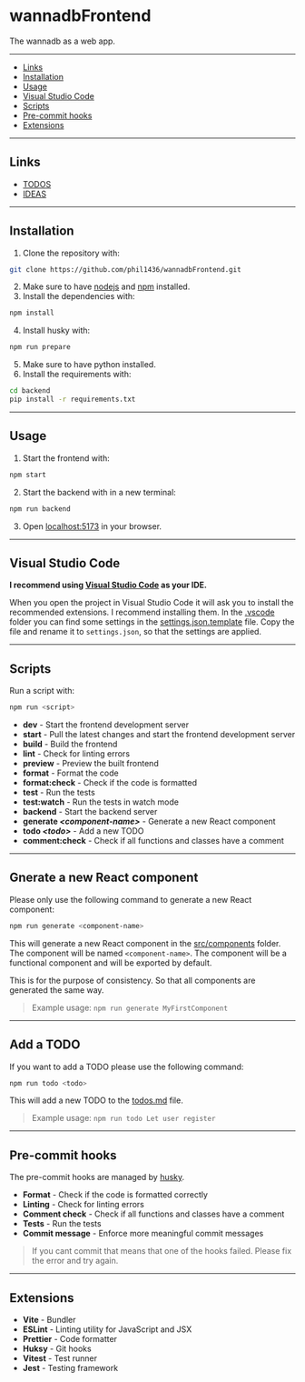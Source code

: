 # wannadbFrontend

The wannadb as a web app.

---

-   [Links](#links)
-   [Installation](#installation)
-   [Usage](#usage)
-   [Visual Studio Code](#visual-studio-code)
-   [Scripts](#scripts)
-   [Pre-commit hooks](#pre-commit-hooks)
-   [Extensions](#extensions)

---

## Links

-   [TODOS](./todos.md)
-   [IDEAS](./ideas.md)

---

## Installation

1. Clone the repository with:

```bash
git clone https://github.com/phil1436/wannadbFrontend.git
```

2. Make sure to have [nodejs](https://nodejs.org/en) and [npm](https://www.npmjs.com/) installed.
3. Install the dependencies with:

```bash
npm install
```

4. Install husky with:

```bash
npm run prepare
```

5. Make sure to have python installed.
6. Install the requirements with:

```bash
cd backend
pip install -r requirements.txt
```

---

## Usage

1. Start the frontend with:

```bash
npm start
```

2. Start the backend with in a new terminal:

```bash
npm run backend
```

3. Open [localhost:5173](http://localhost:5173) in your browser.

---

## Visual Studio Code

**I recommend using [Visual Studio Code](https://code.visualstudio.com/) as your IDE.**

When you open the project in Visual Studio Code it will ask you to install the recommended extensions. I recommend installing them.
In the [.vscode](.vscode) folder you can find some settings in the [settings.json.template](.vscode/settings.json.template) file. Copy the file and rename it to `settings.json`, so that the settings are applied.

---

## Scripts

Run a script with:

```bash
npm run <script>
```

-   **dev** - Start the frontend development server
-   **start** - Pull the latest changes and start the frontend development server
-   **build** - Build the frontend
-   **lint** - Check for linting errors
-   **preview** - Preview the built frontend
-   **format** - Format the code
-   **format:check** - Check if the code is formatted
-   **test** - Run the tests
-   **test:watch** - Run the tests in watch mode
-   **backend** - Start the backend server
-   **generate _\<component-name\>_** - Generate a new React component
-   **todo _\<todo\>_** - Add a new TODO
-   **comment:check** - Check if all functions and classes have a comment

---

## Gnerate a new React component

Please only use the following command to generate a new React component:

```bash
npm run generate <component-name>
```

This will generate a new React component in the [src/components](src/components) folder. The component will be named `<component-name>`. The component will be a functional component and will be exported by default.

This is for the purpose of consistency. So that all components are generated the same way.

> Example usage: `npm run generate MyFirstComponent`

---

## Add a TODO

If you want to add a TODO please use the following command:

```bash
npm run todo <todo>
```

This will add a new TODO to the [todos.md](todos.md) file.

> Example usage: `npm run todo Let user register`

---

## Pre-commit hooks

The pre-commit hooks are managed by [husky](https://typicode.github.io/husky/#/).

-   **Format** - Check if the code is formatted correctly
-   **Linting** - Check for linting errors
-   **Comment check** - Check if all functions and classes have a comment
-   **Tests** - Run the tests
-   **Commit message** - Enforce more meaningful commit messages

> If you cant commit that means that one of the hooks failed. Please fix the error and try again.

---

## Extensions

-   **Vite** - Bundler
-   **ESLint** - Linting utility for JavaScript and JSX
-   **Prettier** - Code formatter
-   **Huksy** - Git hooks
-   **Vitest** - Test runner
-   **Jest** - Testing framework
